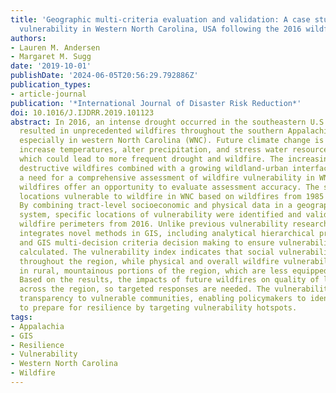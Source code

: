 ```yaml
---
title: 'Geographic multi-criteria evaluation and validation: A case study of wildfire
  vulnerability in Western North Carolina, USA following the 2016 wildfires'
authors:
- Lauren M. Andersen
- Margaret M. Sugg
date: '2019-10-01'
publishDate: '2024-06-05T20:56:29.792886Z'
publication_types:
- article-journal
publication: '*International Journal of Disaster Risk Reduction*'
doi: 10.1016/J.IJDRR.2019.101123
abstract: In 2016, an intense drought occurred in the southeastern U.S. Dry conditions
  resulted in unprecedented wildfires throughout the southern Appalachian Mountains,
  especially in western North Carolina (WNC). Future climate change is expected to
  increase temperatures, alter precipitation, and stress water resources in the region,
  which could lead to more frequent drought and wildfire. The increasing threat of
  destructive wildfires combined with a growing wildland-urban interface indicate
  a need for a comprehensive assessment of wildfire vulnerability in WNC, while recent
  wildfires offer an opportunity to evaluate assessment accuracy. The study identifies
  locations vulnerable to wildfire in WNC based on wildfires from 1985 through 2016.
  By combining tract-level socioeconomic and physical data in a geographic information
  system, specific locations of vulnerability were identified and validated using
  wildfire perimeters from 2016. Unlike previous vulnerability research, this study
  integrates novel methods in GIS, including analytical hierarchical processing, validation,
  and GIS multi-decision criteria decision making to ensure vulnerability is accurately
  calculated. The vulnerability index indicates that social vulnerability varies greatly
  throughout the region, while physical and overall wildfire vulnerability is greatest
  in rural, mountainous portions of the region, which are less equipped for mitigation.
  Based on the results, the impacts of future wildfires on quality of life will vary
  across the region, so targeted responses are needed. The vulnerability index provides
  transparency to vulnerable communities, enabling policymakers to identify opportunities
  to prepare for resilience by targeting vulnerability hotspots.
tags:
- Appalachia
- GIS
- Resilience
- Vulnerability
- Western North Carolina
- Wildfire
---
```

